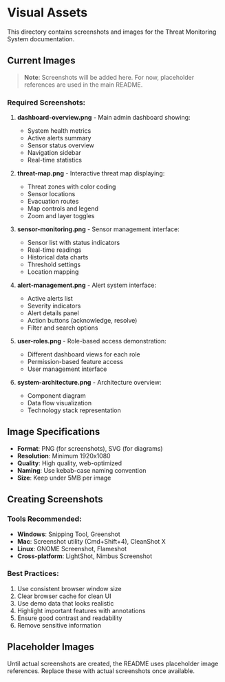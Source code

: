 # Visual Assets

This directory contains screenshots and images for the Threat Monitoring System documentation.

## Current Images

> **Note**: Screenshots will be added here. For now, placeholder references are used in the main README.

### Required Screenshots:

1. **dashboard-overview.png** - Main admin dashboard showing:
   - System health metrics
   - Active alerts summary
   - Sensor status overview
   - Navigation sidebar
   - Real-time statistics

2. **threat-map.png** - Interactive threat map displaying:
   - Threat zones with color coding
   - Sensor locations
   - Evacuation routes
   - Map controls and legend
   - Zoom and layer toggles

3. **sensor-monitoring.png** - Sensor management interface:
   - Sensor list with status indicators
   - Real-time readings
   - Historical data charts
   - Threshold settings
   - Location mapping

4. **alert-management.png** - Alert system interface:
   - Active alerts list
   - Severity indicators
   - Alert details panel
   - Action buttons (acknowledge, resolve)
   - Filter and search options

5. **user-roles.png** - Role-based access demonstration:
   - Different dashboard views for each role
   - Permission-based feature access
   - User management interface

6. **system-architecture.png** - Architecture overview:
   - Component diagram
   - Data flow visualization
   - Technology stack representation

## Image Specifications

- **Format**: PNG (for screenshots), SVG (for diagrams)
- **Resolution**: Minimum 1920x1080
- **Quality**: High quality, web-optimized
- **Naming**: Use kebab-case naming convention
- **Size**: Keep under 5MB per image

## Creating Screenshots

### Tools Recommended:
- **Windows**: Snipping Tool, Greenshot
- **Mac**: Screenshot utility (Cmd+Shift+4), CleanShot X
- **Linux**: GNOME Screenshot, Flameshot
- **Cross-platform**: LightShot, Nimbus Screenshot

### Best Practices:
1. Use consistent browser window size
2. Clear browser cache for clean UI
3. Use demo data that looks realistic
4. Highlight important features with annotations
5. Ensure good contrast and readability
6. Remove sensitive information

## Placeholder Images

Until actual screenshots are created, the README uses placeholder image references. Replace these with actual screenshots once available.
